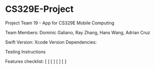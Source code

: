 # CS329E-Project
Project Team 19 - App for CS329E Mobile Computing

Team Members: Dominic Galiano, Ray Zhang, Hans Wang, Adrian Cruz

Swift Version:
Xcode Version
Dependencies:

Testing Instructions

Features checklist:
[ ]
[ ]
[ ]
[ ]
